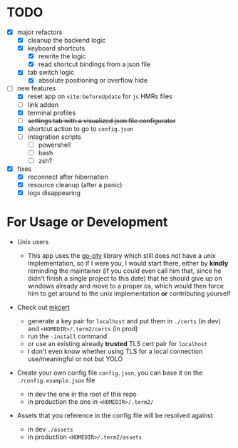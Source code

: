 # TODO

- [x] major refactors
  - [x] cleanup the backend logic
  - [x] keyboard shortcuts
    - [x] rewrite the logic
    - [x] read shortcut bindings from a json file
  - [x] tab switch logic
    - [x] absolute positioning or overflow hide
- [ ] new features
  - [x] reset app on `vite:beforeUpdate` for `js` HMRs files
  - [ ] link addon
  - [x] terminal profiles
  - [ ] ~~settings tab with a visualized json file configurator~~
  - [x] shortcut action to go to `config.json`
  - [ ] integration scripts
    - [ ] powershell
    - [ ] bash
    - [ ] zsh?
- [x] fixes
  - [x] reconnect after hibernation
  - [x] resource cleanup (after a panic)
  - [x] logs disappearing

# For Usage or Development

- Unix users

  - This app uses the [go-pty](https://github.com/UfukUstali/go-pty) library which still does not have a unix implementation, so if I were you, I would start there, either by **kindly** reminding the maintainer (if you could even call him that, since he didn't finish a single project to this date) that he should give up on windows already and move to a proper os, which would then force him to get around to the unix implementation **or** contributing yourself

- Check out [mkcert](https://github.com/FiloSottile/mkcert)
  - generate a key pair for `localhost` and put them in `./certs` (in dev) and `<HOMEDIR>/.term2/certs` (in prod)
  - run the `-install` command
  - or use an existing already **trusted** TLS cert pair for `localhost`
  - I don't even know whether using TLS for a local connection use/meaningful or not but YOLO
- Create your own config file `config.json`, you can base it on the `./config.example.json` file
  - in dev the one in the root of this repo
  - in production the one in `<HOMEDIR>/.term2/`
- Assets that you reference in the config file will be resolved against
  - in dev `./assets`
  - in production `<HOMEDIR>/.term2/assets`
